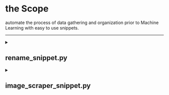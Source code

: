 # the Scope
automate the process of data gathering and organization prior to Machine Learning with easy to use snippets.
***
<details markdown="1">
<summary><h2> rename_snippet.py</h2></summary>
<br>
 <h3>guidelines</h3>
 
 place the snippet in the same folder as your *train* AND/OR *val* folders.
 ```
               ┌ rename_snippet.py
img_dataset ──┼ train ─┬ cats
               │        ├ lamas
               │        ╎
               │
               └ val ─┬ cats
                      ├ lamas
                      ╎
 ```
run with `python rename_snippet.py`   \
supported formats: `.jpg .jpeg .png` but easy to modify
<details>
 <summary><h3> stats </h3></summary>
 
**Time Complexity**: $`\Theta(n)`$ for $`n =`$  elements in the folder \
**Space Complexity**: $`\Theta(1)`$ \
Parallelism **not yet** implemented 

</details>
<details>
 <summary><h3>possible bugs scenarios</h3></summary>
 
 Interrupting the process early. Partially processed files can be found in a temporary folder.

</details>
<br>
<br>

</details>
<details markdown="1">
<summary><h2> image_scraper_snippet.py</h2></summary>
<br>
 <h3>guidelines</h3>
 
 place the snippet in the folder above your *train* AND/OR *val* folders.
 ```
                 ┌ image_scraper_snippet.py
──img_dataset ──┼ train ─┬ cats
                 │        ├ lamas
                 │        ╎
                 │
                 └ val ─┬ cats
                        ├ lamas
                        ╎
 ```
- **requirements**:
    - have Chrome installed on your system. Will be used as guest, no log-in needed.
    - have selenium installed. If not just run `pip install selenium`
- run with `python rename_snippet.py`.
- the snippet will create a `downloads` folder in which all the queries will be downloaded.  
- the downloaded images are small, adapt for machine learning.  
- don't forget to turn on variable size analysis in your model, as the images come in a range of sizes.  

<details>
 <summary><h3> stats </h3></summary>
 
**Time Complexity**: $<= 0.10 sec$ for $`image`$  - after the browser has been opened \
**Parallelism** implemented - Concurrent downloads

</details>
<details>
 <summary><h3>possible bugs scenarios</h3></summary>
 
 Most common bug: Chrome doesn't load properly / Loads with different settings. 
 - **implemented solution**: the program will try to re-open the browser for a max of 3 times. This solution doesn't always work.  
 - **user solution**: Be stubborn. Re-run the program until it works. Usually 2 re-run at max will do it.

</details>
<br>
<br>

</details>
